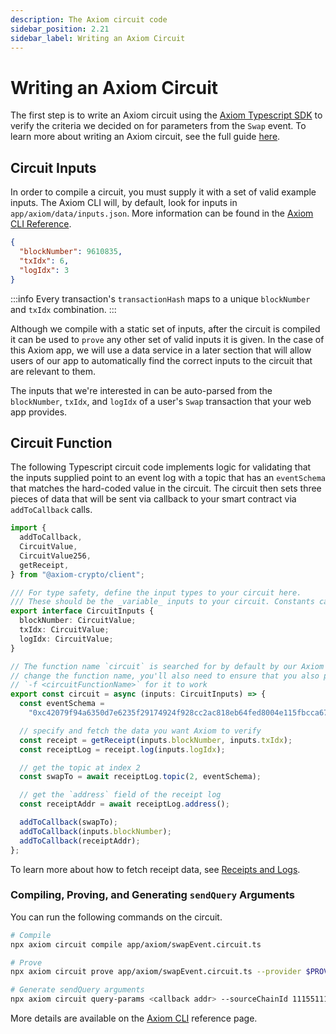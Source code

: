 ```yaml
---
description: The Axiom circuit code
sidebar_position: 2.21
sidebar_label: Writing an Axiom Circuit
---
```


# Writing an Axiom Circuit

The first step is to write an Axiom circuit using the [Axiom Typescript SDK](/sdk/typescript-sdk/axiom-circuit) to verify the criteria we decided on for parameters from the `Swap` event. To learn more about writing an Axiom circuit, see the full guide [here](/docs/axiom-developer-flow/axiom-client-circuit.md).

## Circuit Inputs

In order to compile a circuit, you must supply it with a set of valid example inputs. The Axiom CLI will, by default, look for inputs in `app/axiom/data/inputs.json`. More information can be found in the [Axiom CLI Reference](/sdk/typescript-sdk/axiom-cli).

```json title="app/axiom/data/inputs.json"
{
  "blockNumber": 9610835,
  "txIdx": 6,
  "logIdx": 3
}
```

:::info
Every transaction's `transactionHash` maps to a unique `blockNumber` and `txIdx` combination.
:::

Although we compile with a static set of inputs, after the circuit is compiled it can be used to `prove` any other set of valid inputs it is given. In the case of this Axiom app, we will use a data service in a later section that will allow users of our app to automatically find the correct inputs to the circuit that are relevant to them.

The inputs that we're interested in can be auto-parsed from the `blockNumber`, `txIdx`, and `logIdx` of a user's `Swap` transaction that your web app provides.

## Circuit Function

The following Typescript circuit code implements logic for validating that the inputs supplied point to an event log with a topic that has an `eventSchema` that matches the hard-coded value in the circuit. The circuit then sets three pieces of data that will be sent via callback to your smart contract via `addToCallback` calls.

```typescript title="app/axiom/swapEvent.circuit.ts"
import {
  addToCallback,
  CircuitValue,
  CircuitValue256,
  getReceipt,
} from "@axiom-crypto/client";

/// For type safety, define the input types to your circuit here.
/// These should be the _variable_ inputs to your circuit. Constants can be hard-coded into the circuit itself.
export interface CircuitInputs {
  blockNumber: CircuitValue;
  txIdx: CircuitValue;
  logIdx: CircuitValue;
}

// The function name `circuit` is searched for by default by our Axiom CLI; if you decide to
// change the function name, you'll also need to ensure that you also pass the Axiom CLI flag
// `-f <circuitFunctionName>` for it to work
export const circuit = async (inputs: CircuitInputs) => {
  const eventSchema =
    "0xc42079f94a6350d7e6235f29174924f928cc2ac818eb64fed8004e115fbcca67";

  // specify and fetch the data you want Axiom to verify
  const receipt = getReceipt(inputs.blockNumber, inputs.txIdx);
  const receiptLog = receipt.log(inputs.logIdx);

  // get the topic at index 2
  const swapTo = await receiptLog.topic(2, eventSchema);

  // get the `address` field of the receipt log
  const receiptAddr = await receiptLog.address();

  addToCallback(swapTo);
  addToCallback(inputs.blockNumber);
  addToCallback(receiptAddr);
};
```

To learn more about how to fetch receipt data, see [Receipts and Logs](/docs/developer-resources/on-chain-data/transaction-receipts-and-logs).

### Compiling, Proving, and Generating `sendQuery` Arguments

You can run the following commands on the circuit.

```bash
# Compile
npx axiom circuit compile app/axiom/swapEvent.circuit.ts

# Prove
npx axiom circuit prove app/axiom/swapEvent.circuit.ts --provider $PROVIDER_URI_SEPOLIA

# Generate sendQuery arguments
npx axiom circuit query-params <callback addr> --sourceChainId 11155111 --refundAddress <your wallet addr> --provider $PROVIDER_URI_SEPOLIA
```

More details are available on the [Axiom CLI](/sdk/typescript-sdk/axiom-cli) reference page.
